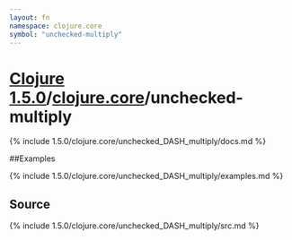 ```yaml
---
layout: fn
namespace: clojure.core
symbol: "unchecked-multiply"
---
```


# [Clojure 1.5.0](../../)/[clojure.core](../)/unchecked-multiply

{% include 1.5.0/clojure.core/unchecked_DASH_multiply/docs.md %}

##Examples

{% include 1.5.0/clojure.core/unchecked_DASH_multiply/examples.md %}
## Source
{% include 1.5.0/clojure.core/unchecked_DASH_multiply/src.md %}

